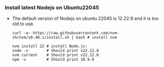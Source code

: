 ### Install latest Nodejs on Ubuntu22045
* The default version of Nodejs on ubuntu 22045 is 12.22.9 and it is too old to use.
  ```
  curl -o- https://raw.githubusercontent.com/nvm-sh/nvm/v0.40.1/install.sh | bash # install nvm

  nvm install 22 # install Node.js: 
  node -v        # Should print v22.12.0
  nvm current    # Should print v22.12.0
  npm -v         # Should print 10.9.0
  ```